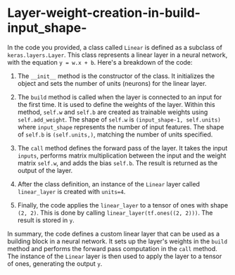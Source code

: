 # Layer-weight-creation-in-build-input_shape-
In the code you provided, a class called `Linear` is defined as a subclass of `keras.layers.Layer`. This class represents a linear layer in a neural network, with the equation `y = w.x + b`. Here's a breakdown of the code:

1. The `__init__` method is the constructor of the class. It initializes the object and sets the number of units (neurons) for the linear layer.

2. The `build` method is called when the layer is connected to an input for the first time. It is used to define the weights of the layer. Within this method, `self.w` and `self.b` are created as trainable weights using `self.add_weight`. The shape of `self.w` is `(input_shape-1, self.units)` where `input_shape` represents the number of input features. The shape of `self.b` is `(self.units,)`, matching the number of units specified.

3. The `call` method defines the forward pass of the layer. It takes the input `inputs`, performs matrix multiplication between the input and the weight matrix `self.w`, and adds the bias `self.b`. The result is returned as the output of the layer.

4. After the class definition, an instance of the `Linear` layer called `linear_layer` is created with `units=4`.

5. Finally, the code applies the `linear_layer` to a tensor of ones with shape `(2, 2)`. This is done by calling `linear_layer(tf.ones((2, 2)))`. The result is stored in `y`.

In summary, the code defines a custom linear layer that can be used as a building block in a neural network. It sets up the layer's weights in the `build` method and performs the forward pass computation in the `call` method. The instance of the `Linear` layer is then used to apply the layer to a tensor of ones, generating the output `y`.

